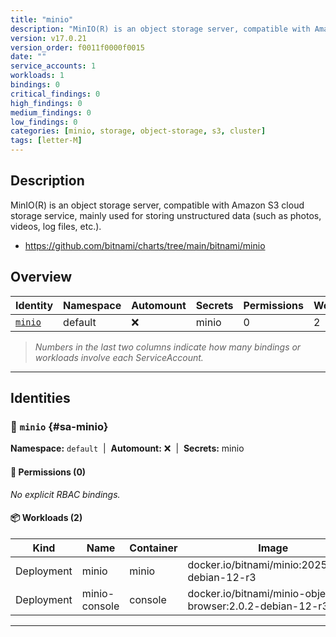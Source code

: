 ```yaml
---
title: "minio"
description: "MinIO(R) is an object storage server, compatible with Amazon S3 cloud storage service, mainly used for storing unstructured data (such as photos, videos, log files, etc.)."
version: v17.0.21
version_order: f0011f0000f0015
date: ""
service_accounts: 1
workloads: 1
bindings: 0
critical_findings: 0
high_findings: 0
medium_findings: 0
low_findings: 0
categories: [minio, storage, object-storage, s3, cluster]
tags: [letter-M]
---
```


## Description

MinIO(R) is an object storage server, compatible with Amazon S3 cloud storage service, mainly used for storing unstructured data (such as photos, videos, log files, etc.).

- https://github.com/bitnami/charts/tree/main/bitnami/minio

## Overview

| Identity             | Namespace | Automount | Secrets | Permissions | Workloads | Risk |
| -------------------- | --------- | --------- | ------- | ----------- | --------- | ---- |
| [`minio`](#sa-minio) | default   | ❌        | minio   | 0           | 2         | —    |

> _Numbers in the last two columns indicate how many bindings or workloads involve each ServiceAccount._

---

## Identities

### 🤖 `minio` {#sa-minio}

**Namespace:** `default`  |  **Automount:** ❌  |  **Secrets:** minio

#### 🔑 Permissions (0)

_No explicit RBAC bindings._

#### 📦 Workloads (2)

| Kind       | Name          | Container | Image                                                     |
| ---------- | ------------- | --------- | --------------------------------------------------------- |
| Deployment | minio         | minio     | docker.io/bitnami/minio:2025.7.23-debian-12-r3            |
| Deployment | minio-console | console   | docker.io/bitnami/minio-object-browser:2.0.2-debian-12-r3 |

---
